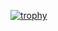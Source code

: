 [![trophy](https://github-profile-trophy.vercel.app/?username=MMeesy)](https://github.com/MMeesy/github-profile-trophy)
